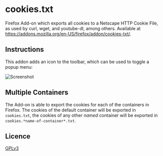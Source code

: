 # cookies.txt

Firefox Add-on which exports all cookies to a Netscape HTTP Cookie File, as
used by curl, wget, and youtube-dl, among others. Available at
<https://addons.mozilla.org/en-US/firefox/addon/cookies-txt/>.

## Instructions
This addon adds an icon to the toolbar, which can be used to toggle a popup
menu:

![Screenshot](https://github.com/hrdl-github/cookies-txt/blob/master/doc/screenshot-01.png?raw=true)

## Multiple Containers
The Add-on is able to export the cookies for each of the containers in Firefox. The cookies of the default container will be exported in ``cookies.txt``, the cookies of any other *named* container will be exported in ``cookies.*name-of-container*.txt``.

## Licence

[GPLv3](https://github.com/hrdl-github/cookies-txt/blob/master/LICENSE)
